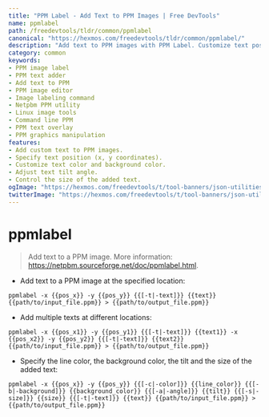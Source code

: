 ```yaml
---
title: "PPM Label - Add Text to PPM Images | Free DevTools"
name: ppmlabel
path: /freedevtools/tldr/common/ppmlabel
canonical: "https://hexmos.com/freedevtools/tldr/common/ppmlabel/"
description: "Add text to PPM images with PPM Label. Customize text position, color, angle, and size. Free online tool, no registration required."
category: common
keywords:
- PPM image label
- PPM text adder
- Add text to PPM
- PPM image editor
- Image labeling command
- Netpbm PPM utility
- Linux image tools
- Command line PPM
- PPM text overlay
- PPM graphics manipulation
features:
- Add custom text to PPM images.
- Specify text position (x, y coordinates).
- Customize text color and background color.
- Adjust text tilt angle.
- Control the size of the added text.
ogImage: "https://hexmos.com/freedevtools/t/tool-banners/json-utilities-banner.png"
twitterImage: "https://hexmos.com/freedevtools/t/tool-banners/json-utilities-banner.png"
---
```


# ppmlabel

> Add text to a PPM image.
> More information: <https://netpbm.sourceforge.net/doc/ppmlabel.html>.

- Add text to a PPM image at the specified location:

`ppmlabel -x {{pos_x}} -y {{pos_y}} {{[-t|-text]}} {{text}} {{path/to/input_file.ppm}} > {{path/to/output_file.ppm}}`

- Add multiple texts at different locations:

`ppmlabel -x {{pos_x1}} -y {{pos_y1}} {{[-t|-text]}} {{text1}} -x {{pos_x2}} -y {{pos_y2}} {{[-t|-text]}} {{text2}} {{path/to/input_file.ppm}} > {{path/to/output_file.ppm}}`

- Specify the line color, the background color, the tilt and the size of the added text:

`ppmlabel -x {{pos_x}} -y {{pos_y}} {{[-c|-color]}} {{line_color}} {{[-b|-background]}} {{background_color}} {{[-a|-angle]}} {{tilt}} {{[-s|-size]}} {{size}} {{[-t|-text]}} {{text}} {{path/to/input_file.ppm}} > {{path/to/output_file.ppm}}`
